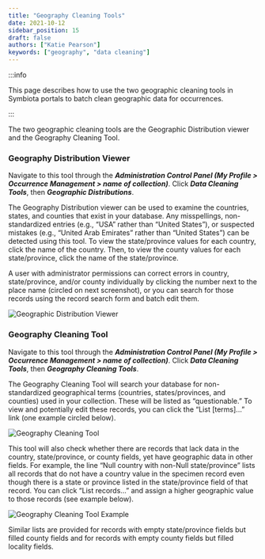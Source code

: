 ```yaml
---
title: "Geography Cleaning Tools"
date: 2021-10-12
sidebar_position: 15
draft: false
authors: ["Katie Pearson"]
keywords: ["geography", "data cleaning"]
---
```


:::info

This page describes how to use the two geographic cleaning tools in Symbiota portals to batch clean geographic data for occurrences.

:::

The two geographic cleaning tools are the Geographic Distribution viewer and the Geography Cleaning Tool.

### Geography Distribution Viewer

Navigate to this tool through the **_Administration Control Panel (My Profile > Occurrence Management > name of collection)_**. Click **_Data Cleaning Tools_**, then **_Geographic Distributions_**.

The Geography Distribution viewer can be used to examine the countries, states, and counties that exist in your database. Any misspellings, non-standardized entries (e.g., “USA” rather than “United States”), or suspected mistakes (e.g., “United Arab Emirates” rather than “United States”) can be detected using this tool. To view the state/province values for each country, click the name of the country. Then, to view the county values for each state/province, click the name of the state/province.

A user with administrator permissions can correct errors in country, state/province, and/or county individually by clicking the number next to the place name (circled on next screenshot), or you can search for those records using the record search form and batch edit them.

![Geographic Distribution Viewer](/img/geographicdistribution.jpg)

### Geography Cleaning Tool

Navigate to this tool through the **_Administration Control Panel (My Profile > Occurrence Management > name of collection)_**. Click **_Data Cleaning Tools_**, then **_Geography Cleaning Tools_**.

The Geography Cleaning Tool will search your database for non-standardized geographical terms (countries, states/provinces, and counties) used in your collection. These will be listed as “questionable.” To view and potentially edit these records, you can click the “List [terms]...” link (one example circled below).

![Geography Cleaning Tool](/img/geocleaningtool.jpg)

This tool will also check whether there are records that lack data in the country, state/province, or county fields, yet have geographic data in other fields. For example, the line “Null country with non-Null state/province” lists all records that do not have a country value in the specimen record even though there is a state or province listed in the state/province field of that record. You can click “List records...” and assign a higher geographic value to those records (see example below).

![Geography Cleaning Tool Example](/img/geocleaningexample.png)

Similar lists are provided for records with empty state/province fields but filled county fields and for records with empty county fields but filled locality fields.
